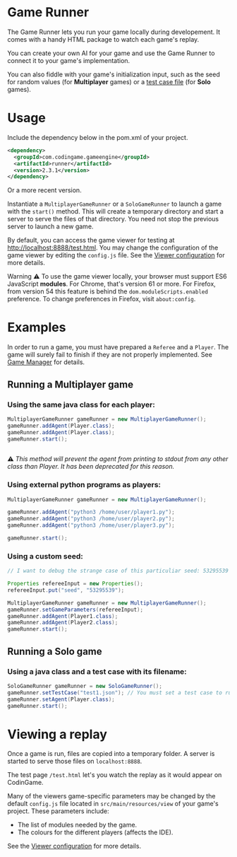 # Game Runner

The Game Runner lets you run your game locally during developement. It comes with a handy HTML package to watch each game's replay.

You can create your own AI for your game and use the Game Runner to connect it to your game's implementation.

You can also fiddle with your game's initialization input, such as the seed for random values (for **Multiplayer** games) or a [test case file](core-4-configuration.md#test-case-file) (for **Solo** games).

# Usage

Include the dependency below in the pom.xml of your project.
```xml
<dependency>
  <groupId>com.codingame.gameengine</groupId>
  <artifactId>runner</artifactId>
  <version>2.3.1</version>
</dependency>
```
Or a more recent version.

Instantiate a `MultiplayerGameRunner` or a `SoloGameRunner` to launch a game with the `start()` method. This will create a temporary directory and start a server to serve the files of that directory. You need not stop the previous server to launch a new game.

By default, you can access the game viewer for testing at [http://localhost:8888/test.html](http://localhost:8888/test.html). You may change the configuration of the game viewer by editing the `config.js` file. See the [Viewer configuration](core-4-configuration.md#viewer-configuration) for more details.

Warning ⚠ To use the game viewer locally, your browser must support ES6 JavaScript **modules**. For Chrome, that's version 61 or more. For Firefox, from version 54 this feature is behind the `dom.moduleScripts.enabled` preference. To change preferences in Firefox, visit `about:config`.


# Examples

In order to run a game, you must have prepared a `Referee` and a `Player`. The game will surely fail to finish if they are not properly implemented. See [Game Manager](core-3-game-manager.md) for details.

## Running a **Multiplayer** game

### Using the same java class for each player:
```java
MultiplayerGameRunner gameRunner = new MultiplayerGameRunner();
gameRunner.addAgent(Player.class);
gameRunner.addAgent(Player.class);
gameRunner.start();
    
```
⚠ _This method will prevent the agent from printing to stdout from any other class than Player. It has been deprecated for this reason._

### Using external python programs as players:
```java
MultiplayerGameRunner gameRunner = new MultiplayerGameRunner();

gameRunner.addAgent("python3 /home/user/player1.py");
gameRunner.addAgent("python3 /home/user/player2.py");
gameRunner.addAgent("python3 /home/user/player3.py");

gameRunner.start();
```

### Using a custom seed:
```java
// I want to debug the strange case of this particuliar seed: 53295539

Properties refereeInput = new Properties();
refereeInput.put("seed", "53295539");

MultiplayerGameRunner gameRunner = new MultiplayerGameRunner();
gameRunner.setGameParameters(refereeInput);
gameRunner.addAgent(Player1.class);
gameRunner.addAgent(Player2.class);
gameRunner.start();
```

## Running a **Solo** game

### Using a java class and a test case with its filename:
```java
SoloGameRunner gameRunner = new SoloGameRunner();
gameRunner.setTestCase("test1.json"); // You must set a test case to run your game.
gameRunner.setAgent(Player.class);
gameRunner.start();
```

# Viewing a replay

Once a game is run, files are copied into a temporary folder. A server is started to serve those files on `localhost:8888`.

The test page `/test.html` let's you watch the replay as it would appear on CodinGame.

Many of the viewers game-specific parameters may be changed by the default `config.js` file located in `src/main/resources/view` of your game's project. These parameters include: 
* The list of modules needed by the game.
* The colours for the different players (affects the IDE).

See the [Viewer configuration](core-4-configuration.md#viewer-configuration) for more details.